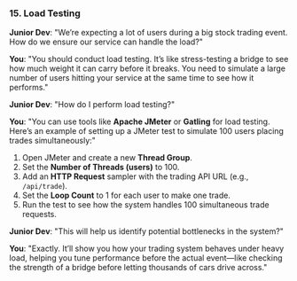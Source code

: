 ### 15. **Load Testing**

**Junior Dev**: "We’re expecting a lot of users during a big stock trading event. How do we ensure our service can handle the load?"

**You**: "You should conduct load testing. It’s like stress-testing a bridge to see how much weight it can carry before it breaks. You need to simulate a large number of users hitting your service at the same time to see how it performs."

**Junior Dev**: "How do I perform load testing?"

**You**: "You can use tools like **Apache JMeter** or **Gatling** for load testing. Here’s an example of setting up a JMeter test to simulate 100 users placing trades simultaneously:"

1. Open JMeter and create a new **Thread Group**.
2. Set the **Number of Threads (users)** to 100.
3. Add an **HTTP Request** sampler with the trading API URL (e.g., `/api/trade`).
4. Set the **Loop Count** to 1 for each user to make one trade.
5. Run the test to see how the system handles 100 simultaneous trade requests.

**Junior Dev**: "This will help us identify potential bottlenecks in the system?"

**You**: "Exactly. It’ll show you how your trading system behaves under heavy load, helping you tune performance before the actual event—like checking the strength of a bridge before letting thousands of cars drive across."
